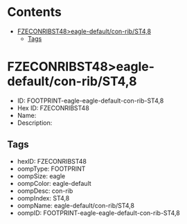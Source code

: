



Contents
========

* [FZECONRIBST48>eagle-default/con-rib/ST4,8](#fzeconribst48eagle-defaultcon-ribst48)
	* [Tags](#tags)

# FZECONRIBST48>eagle-default/con-rib/ST4,8

- ID: FOOTPRINT-eagle-eagle-default-con-rib-ST4,8
- Hex ID: FZECONRIBST48
- Name: 
- Description: 

## Tags

- hexID: FZECONRIBST48
- oompType: FOOTPRINT
- oompSize: eagle
- oompColor: eagle-default
- oompDesc: con-rib
- oompIndex: ST4,8
- oompName: eagle-default/con-rib/ST4,8
- oompID: FOOTPRINT-eagle-eagle-default-con-rib-ST4,8
